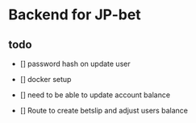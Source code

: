 # Backend for JP-bet

## todo

-   [] password hash on update user

-   [] docker setup

-   [] need to be able to update account balance

-   [] Route to create betslip and adjust users balance
